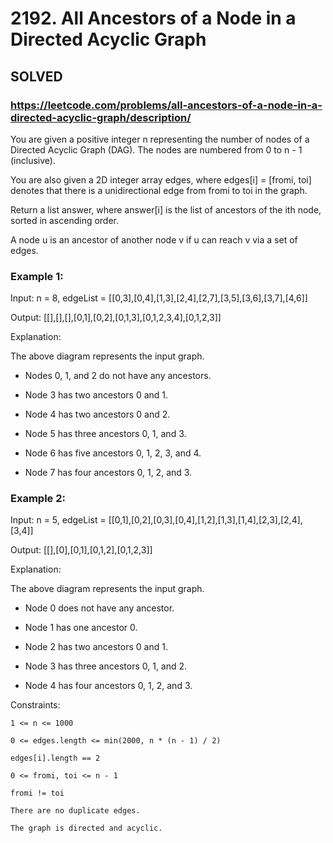 # 2192. All Ancestors of a Node in a Directed Acyclic Graph

## SOLVED
### https://leetcode.com/problems/all-ancestors-of-a-node-in-a-directed-acyclic-graph/description/
You are given a positive integer n representing the number of nodes of a Directed Acyclic Graph (DAG). The nodes are numbered from 0 to n - 1 (inclusive).



You are also given a 2D integer array edges, where edges[i] = [fromi, toi] denotes that there is a unidirectional edge from fromi to toi in the graph.



Return a list answer, where answer[i] is the list of ancestors of the ith node, sorted in ascending order.



A node u is an ancestor of another node v if u can reach v via a set of edges.





### Example 1:





Input: n = 8, edgeList = [[0,3],[0,4],[1,3],[2,4],[2,7],[3,5],[3,6],[3,7],[4,6]]


Output: [[],[],[],[0,1],[0,2],[0,1,3],[0,1,2,3,4],[0,1,2,3]]



Explanation:

The above diagram represents the input graph.

- Nodes 0, 1, and 2 do not have any ancestors.

- Node 3 has two ancestors 0 and 1.

- Node 4 has two ancestors 0 and 2.

- Node 5 has three ancestors 0, 1, and 3.

- Node 6 has five ancestors 0, 1, 2, 3, and 4.

- Node 7 has four ancestors 0, 1, 2, and 3.





### Example 2:





Input: n = 5, edgeList = [[0,1],[0,2],[0,3],[0,4],[1,2],[1,3],[1,4],[2,3],[2,4],[3,4]]


Output: [[],[0],[0,1],[0,1,2],[0,1,2,3]]



Explanation:

The above diagram represents the input graph.

- Node 0 does not have any ancestor.

- Node 1 has one ancestor 0.

- Node 2 has two ancestors 0 and 1.

- Node 3 has three ancestors 0, 1, and 2.

- Node 4 has four ancestors 0, 1, 2, and 3.







Constraints:





	1 <= n <= 1000

	0 <= edges.length <= min(2000, n * (n - 1) / 2)

	edges[i].length == 2

	0 <= fromi, toi <= n - 1

	fromi != toi

	There are no duplicate edges.

	The graph is directed and acyclic.




